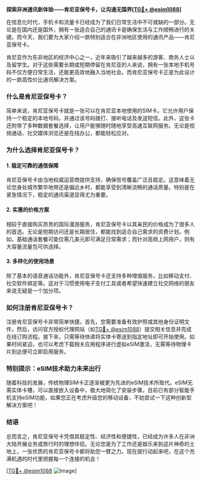 **探索非洲通讯新体验——肯尼亚保号卡，让沟通无国界[[TG💪+ @esim1088](https://t.me/s/esim1088)]**

在信息化时代，手机卡和流量卡已经成为了我们日常生活中不可或缺的一部分。无论是在国内还是国外，拥有一张适合自己的通讯卡是确保生活与工作顺畅进行的关键。而今天，我们要为大家介绍一款特别适合在非洲地区使用的通讯产品——肯尼亚保号卡。

肯尼亚作为东非地区的经济中心之一，近年来吸引了越来越多的游客、商务人士以及留学生。对于这些需要长期或短期停留在肯尼亚的人来说，拥有一张本地手机号码不仅方便日常生活，还能更高效地融入当地社会。而肯尼亚保号卡正是为此设计的一款高性价比通讯解决方案。

### **什么是肯尼亚保号卡？**

简单来说，肯尼亚保号卡就是一张可以在肯尼亚本地使用的SIM卡。它允许用户保持一个稳定的本地号码，并通过该号码拨打、接听电话及发送短信。此外，这张卡还附带了多种数据套餐选择，让用户能够随时随地享受高速互联网服务。无论是视频通话、社交媒体浏览还是在线办公，都能轻松应对。

### **为什么选择肯尼亚保号卡？**

#### **1. 稳定可靠的通信保障**
肯尼亚保号卡由当地权威运营商提供支持，确保信号覆盖广泛且稳定。这意味着无论您身处城市繁华地带还是偏远乡村，都能享受到清晰流畅的通话质量。特别是在紧急情况下，稳定的通讯渠道显得尤为重要。

#### **2. 实惠的价格方案**
相较于直接购买昂贵的国际漫游服务，肯尼亚保号卡以其亲民的价格成为了很多人的首选。无论是短期访问还是长期居住，都能找到适合自己需求的资费计划。例如，基础通话套餐可能仅需几美元即可满足日常需求；而针对高频上网用户，则有大容量流量包可供选择。

#### **3. 多样化的使用场景**
除了基本的语音通话功能外，肯尼亚保号卡还支持多种增值服务，比如移动支付、社交软件绑定等。这对于习惯使用电子支付工具或者希望快速建立社交网络的朋友来说无疑是一个加分项。

### **如何注册肯尼亚保号卡？**

注册肯尼亚保号卡非常简单快捷。首先，您需要准备有效护照或其他身份证明文件。然后，访问官方授权代理网站（如[TG💪+ @esim1088](https://t.me/s/esim1088)）提交相关信息并完成在线订购流程。接下来，只需等待快递将实体卡寄送到指定地址即可开始使用。如果时间紧迫，也可以考虑下载相关应用程序进行虚拟eSIM激活，无需等待物理卡片到达便可立即启用服务。

### **特别提示：eSIM技术助力未来出行**
随着科技的发展，传统物理SIM卡正逐渐被更为先进的eSIM技术所取代。eSIM无需实体卡槽，可以直接嵌入设备中，极大地简化了安装步骤。目前已有部分智能手机支持eSIM功能，如果您正在考虑升级您的移动设备，不妨尝试一下这种创新型解决方案吧！

### **结语**

总而言之，肯尼亚保号卡凭借其稳定性、经济性和便捷性，已经成为许多人在非洲大陆开展业务或旅行时的理想伴侣。无论您是为了工作还是娱乐来到这片神奇的土地上，一张优质的肯尼亚保号卡都将助您一臂之力。现在就行动起来吧，在这个充满机遇的时代里把握每一个连接的机会！

[[TG💪+ @esim1088](https://t.me/s/esim1088) ![Image](https://i.postimg.cc/4NQfJmqS/Snipaste-2025-05-13-00-14-12.png)]